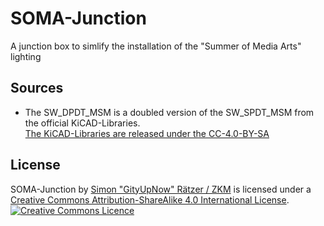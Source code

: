 # SOMA-Junction
A junction box to simlify the installation of the "Summer of Media Arts" lighting

## Sources
* The SW_DPDT_MSM is a doubled version of the SW_SPDT_MSM from the official KiCAD-Libraries.<br>
  [The KiCAD-Libraries are released under the CC-4.0-BY-SA](http://kicad-pcb.org/libraries/license/)

## License
<span xmlns:dct="http://purl.org/dc/terms/" property="dct:title">SOMA-Junction</span> by <a xmlns:cc="http://creativecommons.org/ns#" href="https://zkm.de" property="cc:attributionName" rel="cc:attributionURL">Simon "GityUpNow" Rätzer / ZKM</a> is licensed under a <a rel="license" href="http://creativecommons.org/licenses/by-sa/4.0/">Creative Commons Attribution-ShareAlike 4.0 International License</a>.<br/>
<a rel="license" href="http://creativecommons.org/licenses/by-sa/4.0/"><img alt="Creative Commons Licence" style="border-width:0" src="https://i.creativecommons.org/l/by-sa/4.0/88x31.png" /></a>
